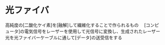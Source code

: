 # 光ファイバ
 高純度の[二酸化ケイ素]を[融解]して繊維化することで作られるもの
　[コンピュータ]の電気信号をレーザーを使用して光信号に変換し、生成されたレーザー光を光ファイバーケーブルに通して[データ]の送受信をする
